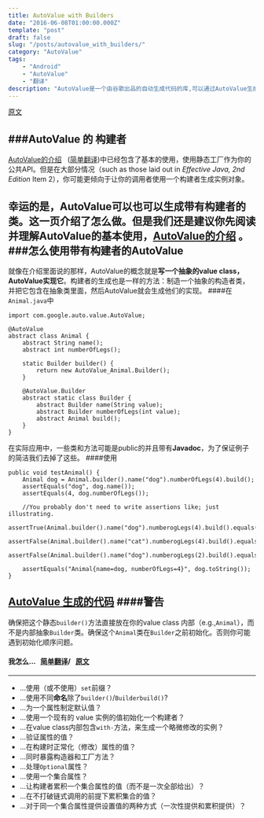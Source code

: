 ```yaml
---
title: AutoValue with Builders
date: "2016-06-08T01:00:00.000Z"
template: "post"
draft: false
slug: "/posts/autovalue_with_builders/"
category: "AutoValue"
tags:
    - "Android"
    - "AutoValue"
    - "翻译"
description: "AutoValue是一个由谷歌出品的自动生成代码的库,可以通过AutoValue生成一些通用的代码(比如JavaBean)可以结合谷歌的另外一个库(Gson)使用.生成TypeAdapter从而避免反射.类似的库还有Immutable和Loobook"
---
```


[原文](https://github.com/google/auto/blob/master/value/userguide/builders.md)

###AutoValue 的 构建者
----
[AutoValue的介绍](https://github.com/google/auto/blob/master/value/userguide/index.md)   ([简单翻译](http://www.jianshu.com/p/d52d98cd6f6c))中已经包含了基本的使用，使用静态工厂作为你的公共API。但是在大部分情况（such as those laid out in *Effective Java, 2nd Edition* Item 2），你可能更倾向于让你的调用者使用一个构建者生成实例对象。

幸运的是，AutoValue可以也可以生成带有构建者的类。这一页介绍了怎么做。但是我们还是建议你先阅读并理解AutoValue的基本使用，[AutoValue的介绍](https://github.com/google/auto/blob/master/value/userguide/index.md) 。
###怎么使用带有构建者的AutoValue
----
就像在介绍里面说的那样，AutoValue的概念就是**写一个抽象的value class，AutoValue实现它**。构建者的生成也是一样的方法：制造一个抽象的构造者类，并把它包含在抽象类里面，然后AutoValue就会生成他们的实现。
####在<code>Animal.java</code>中

    import com.google.auto.value.AutoValue;
    
    @AutoValue
    abstract class Animal {
        abstract String name();
        abstract int numberOfLegs();
    
        static Builder builder() {
            return new AutoValue_Animal.Builder();
        }
    
        @AutoValue.Builder
        abstract static class Builder {
            abstract Builder name(String value);
            abstract Builder numberOfLegs(int value);
            abstract Animal build();
        }
    }
在实际应用中，一些类和方法可能是public的并且带有**Javadoc**，为了保证例子的简洁我们去掉了这些。
####使用

    public void testAnimal() {
        Animal dog = Animal.builder().name("dog").numberOfLegs(4).build();
        assertEquals("dog", dog.name());
        assertEquals(4, dog.numberOfLegs());
    
        //You probably don't need to write assertions like; just illustrating.
        assertTrue(Animal.builder().name("dog").numberogLegs(4).build().equals(dog));
        assertFalse(Animal.builder().name("cat").numberogLegs(4).build().equals(dog));
        assertFalse(Animal.builder().name("dog").numberogLegs(2).build().equals(dog));
    
        assertEquals("Animal{name=dog, numberOfLegs=4}", dog.toString());
    }
[AutoValue 生成的代码](https://github.com/google/auto/blob/master/value/userguide/generated-builder-example.md)
####警告
----
确保把这个静态<code>builder()</code>方法直接放在你的value class 内部（e.g.,<code>Animal</code>），而不是内部抽象<code>Builder</code>类。确保这个<code>Animal</code>类在<code>Builder</code>之前初始化。否则你可能遇到初始化顺序问题。
#### 我怎么...   &nbsp;  [简单翻译](http://www.jianshu.com/p/0bb889781ac2)/ &nbsp; [原文](https://github.com/google/auto/blob/master/value/userguide/builders-howto.md)
----
* ...使用（或不使用）<code>set</code>前缀？
* ...使用不同**命名**除了<code>builder()</code>/<code>Builder</code><code>build()</code>?
* ...为一个属性制定默认值？
* ...使用一个现有的 value 实例的值初始化一个构建者？
* ...在value class内部包含<code>with-</code>方法，来生成一个略微修改的实例？
* ...验证属性的值？
* ...在构建时正常化（修改）属性的值？
* ...同时暴露构造器和工厂方法？
* ...处理<code>Optional</code>属性？
* ...使用一个集合属性？
 * ...让构建者累积一个集合属性的值（而不是一次全部给出）？
 * ...在不打破链式调用的前提下累积集合的值？
 * ...对于同一个集合属性提供设置值的两种方式（一次性提供和累积提供）？